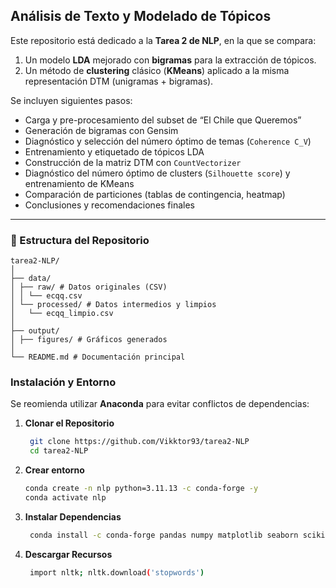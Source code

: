 ## Análisis de Texto y Modelado de Tópicos

Este repositorio está dedicado a la **Tarea 2 de NLP**, en la que se compara:

1. Un modelo **LDA** mejorado con **bigramas** para la extracción de tópicos.  
2. Un método de **clustering** clásico (**KMeans**) aplicado a la misma representación DTM (unigramas + bigramas).

Se incluyen siguientes pasos:
- Carga y pre-procesamiento del subset de “El Chile que Queremos”  
- Generación de bigramas con Gensim  
- Diagnóstico y selección del número óptimo de temas (`Coherence C_V`)  
- Entrenamiento y etiquetado de tópicos LDA  
- Construcción de la matriz DTM con `CountVectorizer`  
- Diagnóstico del número óptimo de clusters (`Silhouette score`) y entrenamiento de KMeans  
- Comparación de particiones (tablas de contingencia, heatmap)  
- Conclusiones y recomendaciones finales

---

### 📁 Estructura del Repositorio

```
tarea2-NLP/
│
├── data/
│ ├── raw/ # Datos originales (CSV)
│ │ └── ecqq.csv
│ └── processed/ # Datos intermedios y limpios
│   └── ecqq_limpio.csv
│
├── output/
│ ├── figures/ # Gráficos generados
│
└── README.md # Documentación principal
```


###  Instalación y Entorno

Se reomienda utilizar **Anaconda** para evitar conflictos de dependencias:

1. **Clonar el Repositorio**
   ```bash
    git clone https://github.com/Vikktor93/tarea2-NLP
    cd tarea2-NLP
2. **Crear entorno**  
   ```bash
   conda create -n nlp python=3.11.13 -c conda-forge -y
   conda activate nlp
3. **Instalar Dependencias**  
   ```bash
    conda install -c conda-forge pandas numpy matplotlib seaborn scikit-learn gensim nltk spacy -y
4. **Descargar Recursos**  
   ```bash
    import nltk; nltk.download('stopwords')